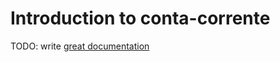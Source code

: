 # Introduction to conta-corrente

TODO: write [great documentation](http://jacobian.org/writing/what-to-write/)
